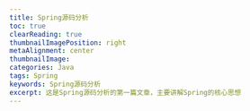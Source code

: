 ```yaml
---
title: Spring源码分析
toc: true
clearReading: true
thumbnailImagePosition: right
metaAlignment: center
thumbnailImage:
categories: Java
tags: Spring
keywords: Spring源码分析
excerpt: 这是Spring源码分析的第一篇文章，主要讲解Spring的核心思想
---
```

